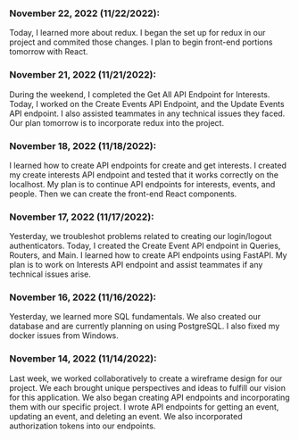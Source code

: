 ### November 22, 2022 (11/22/2022):
Today, I learned more about redux. I began the set up for redux in our project and commited those changes. I plan to begin front-end portions tomorrow with React.

### November 21, 2022 (11/21/2022):
During the weekend, I completed the Get All API Endpoint for Interests. Today, I worked on the Create Events API Endpoint, and the Update Events API endpoint. I also assisted teammates in any technical issues they faced. Our plan tomorrow is to incorporate redux into the project.

### November 18, 2022 (11/18/2022):
I learned how to create API endpoints for create and get interests. I created my create interests API endpoint and tested that it works correctly on the localhost. My plan is to continue API endpoints for interests, events, and people. Then we can create the front-end React components.

### November 17, 2022 (11/17/2022):
Yesterday, we troubleshot problems related to creating our login/logout authenticators. Today, I created the Create Event API endpoint in Queries, Routers, and Main. I learned how to create API endpoints using FastAPI. My plan is to work on Interests API endpoint and assist teammates if any technical issues arise.

### November 16, 2022 (11/16/2022):
Yesterday, we learned more SQL fundamentals. We also created our database and are currently planning on using PostgreSQL. I also fixed my docker issues from Windows.

### November 14, 2022 (11/14/2022):
Last week, we worked collaboratively to create a wireframe design for our project. We each brought unique perspectives and ideas to fulfill our vision for this application. We also began creating API endpoints and incorporating them with our specific project. I wrote API endpoints for getting an event, updating an event, and deleting an event. We also incorporated authorization tokens into our endpoints.
